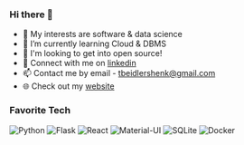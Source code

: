 ### Hi there 👋

- 🔭 My interests are software & data science
- 🌱 I’m currently learning Cloud & DBMS
- 🤔 I'm looking to get into open source!
- 🔗 Connect with me on [linkedin](https://www.linkedin.com/in/tobias-beidler-shenk-681406221/)
- 📫 Contact me by email - tbeidlershenk@gmail.com
- 🌐 Check out my [website](https://tbeidlershenk.github.io/)

### Favorite Tech
![Python](https://img.shields.io/badge/Python-3776AB?logo=python&logoColor=white&style=flat-square)
![Flask](https://img.shields.io/badge/Flask-C93CD7?logo=flask&logoColor=white&style=flat-square)
![React](https://img.shields.io/badge/React-61DAFB?logo=react&logoColor=white&style=flat-square)
![Material-UI](https://img.shields.io/badge/Material--UI-007FFF?logo=mui&logoColor=white&style=flat-square)
![SQLite](https://img.shields.io/badge/SQLite-003B57?logo=sqlite&logoColor=white&style=flat-square)
![Docker](https://img.shields.io/badge/Docker-2496ED?logo=docker&logoColor=white&style=flat-square)





